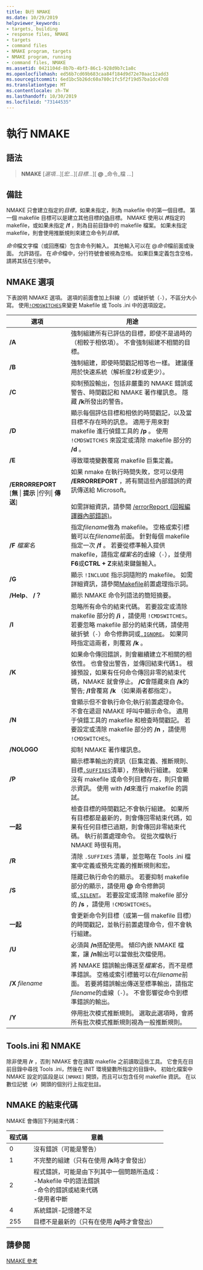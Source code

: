 ```yaml
---
title: 執行 NMAKE
ms.date: 10/29/2019
helpviewer_keywords:
- targets, building
- response files, NMAKE
- targets
- command files
- NMAKE program, targets
- NMAKE program, running
- command files, NMAKE
ms.assetid: 0421104d-8b7b-4bf3-86c1-928d9b7c1a8c
ms.openlocfilehash: ed56b7cd69b683caa84f184d9d72e70aac12add3
ms.sourcegitcommit: 6ed1bc5b26dc60a780c1fc5f2f19d57ba1dc47d8
ms.translationtype: MT
ms.contentlocale: zh-TW
ms.lasthandoff: 10/30/2019
ms.locfileid: "73144535"
---
```

# <a name="running-nmake"></a>執行 NMAKE

## <a name="syntax"></a>語法

> **NMAKE** [*選項*...][*宏*...][*目標*...][ **\@** _命令_檔 ...]

## <a name="remarks"></a>備註

NMAKE 只會建立指定的*目標*，如果未指定，則為 makefile 中的第一個目標。 第一個 makefile 目標可以是建立其他目標的[偽](description-blocks.md#pseudotargets)目標。 NMAKE 使用以 **/f**指定的 makefile，或如果未指定 **/f** ，則為目前目錄中的 makefile 檔案。 如果未指定 makefile，則會使用推斷規則來建立命令列*目標*。

*命令*檔文字檔（或回應檔）包含命令列輸入。 其他輸入可以在 \@*命令*檔前面或後面。 允許路徑。 在*命令*檔中，分行符號會被視為空格。 如果巨集定義包含空格，請將其括在引號中。

## <a name="nmake-options"></a>NMAKE 選項

下表說明 NMAKE 選項。 選項的前面會加上斜線（`/`）或破折號（`-`），不區分大小寫。 使用[`!CMDSWITCHES`](makefile-preprocessing-directives.md)來變更 Makefile 或 Tools .ini 中的選項設定。

| 選項 | 用途 |
| ------------ | ------------- |
| **/A** | 強制組建所有已評估的目標，即使不是過時的（相較于相依項）。 不會強制組建不相關的目標。 |
| **/B** | 強制組建，即使時間戳記相等也一樣。 建議僅用於快速系統（解析度2秒或更少）。 |
| **/C** | 抑制預設輸出，包括非嚴重的 NMAKE 錯誤或警告、時間戳記和 NMAKE 著作權訊息。 隱藏 **/k**所發出的警告。 |
| **/D** | 顯示每個評估目標和相依的時間戳記，以及當目標不存在時的訊息。 適用于用來對 makefile 進行偵錯工具的 **/p** 。 使用 `!CMDSWITCHES` 來設定或清除 makefile 部分的 **/d** 。 |
| **/E** | 導致環境變數覆寫 makefile 巨集定義。 |
| **/ERRORREPORT** [**無** &#124; **提示** &#124;佇列&#124; **傳送**] | 如果 nmake 在執行時間失敗，您可以使用 **/ERRORREPORT** ，將有關這些內部錯誤的資訊傳送給 Microsoft。<br /><br /> 如需詳細資訊，請參閱 [/errorReport (回報編譯器內部錯誤)](errorreport-report-internal-compiler-errors.md)。 |
| **/F** *檔案名* | 指定*filename*做為 makefile。 空格或索引標籤可以在*filename*前面。 針對每個 makefile 指定一次 **/f** 。 若要從標準輸入提供 makefile，請指定*檔案名*的虛線（`-`），並使用**F6**或**CTRL + Z**來結束鍵盤輸入。 |
| **/G** | 顯示 `!INCLUDE` 指示詞隨附的 makefile。 如需詳細資訊，請參閱[Makefile](makefile-preprocessing-directives.md)前置處理指示詞。 |
| **/Help**、 **/？** | 顯示 NMAKE 命令列語法的簡短摘要。 |
| **/I** | 忽略所有命令的結束代碼。 若要設定或清除 makefile 部分的 **/i** ，請使用 `!CMDSWITCHES`。 若要忽略 makefile 部分的結束代碼，請使用破折號（`-`）命令修飾詞或[`.IGNORE`](dot-directives.md)。 如果同時指定這兩者，則覆寫 **/k** 。 |
| **/K** | 如果命令傳回錯誤，則會繼續建立不相關的相依性。 也會發出警告，並傳回結束代碼1。 根據預設，如果有任何命令傳回非零的結束代碼，NMAKE 就會停止。 **/C**會隱藏來自 **/k**的警告; **/I**會覆寫 **/k** （如果兩者都指定）。 |
| **/N** | 會顯示但不會執行命令;執行前置處理命令。 不會在遞迴 NMAKE 呼叫中顯示命令。 適用于偵錯工具的 makefile 和檢查時間戳記。 若要設定或清除 makefile 部分的 **/n** ，請使用 `!CMDSWITCHES`。 |
| **/NOLOGO** | 抑制 NMAKE 著作權訊息。 |
| **/P** | 顯示標準輸出的資訊（巨集定義、推斷規則、目標[`.SUFFIXES`](dot-directives.md)清單），然後執行組建。 如果沒有 makefile 或命令列目標存在，則只會顯示資訊。 使用 with **/d**來進行 makefile 的調試。 |
| **一起** | 檢查目標的時間戳記;不會執行組建。 如果所有目標都是最新的，則會傳回零結束代碼，如果有任何目標已過期，則會傳回非零結束代碼。 執行前置處理命令。 從批次檔執行 NMAKE 時很有用。 |
| **/R** | 清除 `.SUFFIXES` 清單，並忽略在 Tools .ini 檔案中定義或預先定義的推斷規則和宏。 |
| **/S** | 隱藏已執行命令的顯示。 若要抑制 makefile 部分的顯示，請使用 **\@** 命令修飾詞或[`.SILENT`](dot-directives.md)。 若要設定或清除 makefile 部分的 **/s** ，請使用 `!CMDSWITCHES`。 |
| **一起** | 會更新命令列目標（或第一個 makefile 目標）的時間戳記，並執行前置處理命令，但不會執行組建。 |
| **/U** | 必須與 **/n**搭配使用。 傾印內嵌 NMAKE 檔案，讓 **/n**輸出可以當做批次檔使用。 |
| **/X** *filename* | 將 NMAKE 錯誤輸出傳送至*檔案名*，而不是標準錯誤。 空格或索引標籤可以在*filename*前面。 若要將錯誤輸出傳送至標準輸出，請指定*filename*的虛線（`-`）。 不會影響從命令到標準錯誤的輸出。 |
| **/Y** | 停用批次模式推斷規則。 選取此選項時，會將所有批次模式推斷規則視為一般推斷規則。 |

## <a name="toolsini-and-nmake"></a>Tools.ini 和 NMAKE

除非使用 **/r** ，否則 NMAKE 會在讀取 makefile 之前讀取這些工具。 它會先在目前目錄中尋找 Tools .ini，然後在 INIT 環境變數所指定的目錄中。 初始化檔案中 NMAKE 設定的區段是以 `[NMAKE]` 開頭，而且可以包含任何 makefile 資訊。 在以數位記號（`#`）開頭的個別行上指定批註。

## <a name="exit-codes-from-nmake"></a>NMAKE 的結束代碼

NMAKE 會傳回下列結束代碼：

| 程式碼 | 意義 |
| ---------- | ------------- |
| 0 | 沒有錯誤（可能是警告） |
| 1 | 不完整的組建（只有在使用 **/k**時才會發出） |
| 2 | 程式錯誤，可能是由下列其中一個問題所造成：<br /> -Makefile 中的語法錯誤<br /> -命令的錯誤或結束代碼<br /> -使用者中斷 |
| 4 | 系統錯誤-記憶體不足 |
| 255 | 目標不是最新的（只有在使用 **/q**時才會發出） |

## <a name="see-also"></a>請參閱

[NMAKE 參考](nmake-reference.md)
